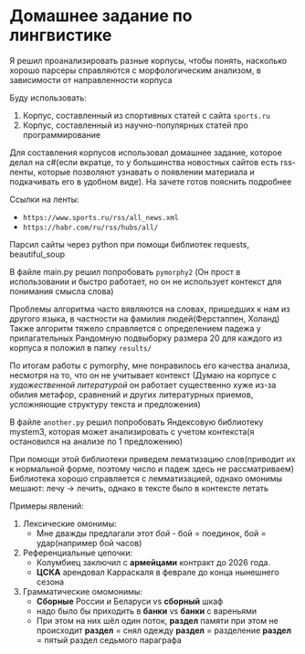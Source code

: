 # Домашнее задание по лингвистике

Я решил проанализировать разные корпусы, чтобы понять, насколько хорошо парсеры справляются с морфологическим анализом, в зависимости от направленности корпуса

Буду использовать:
 1. Корпус, составленный из спортивных статей с сайта ```sports.ru```
 2. Корпус, составленный из научно-популярных статей про программирование

Для составления корпусов использовал домашнее задание, которое делал на c#(если вкратце, то у большинства новостных сайтов есть rss-ленты, которые позволяют узнавать о появлении материала и подкачивать его в удобном виде). На зачете готов пояснить подробнее

Ссылки на ленты: 
 - ```https://www.sports.ru/rss/all_news.xml```
 - ```https://habr.com/ru/rss/hubs/all/```

Парсил сайты через python при помощи библиотек requests, beautiful_soup

В файле main.py решил попробовать ```pymorphy2``` (Он прост в использовании и быстро работает, но он не использует контекст для понимания смысла слова)

Проблемы алгоритма часто вявляются на словах, пришедших к нам из другого языка, в частности на фамилия людей(Ферстаппен, Холанд)
Также алгоритм тяжело справляется с определением падежа у прилагательных
Рандомную подвыборку размера 20 для каждого из корпуса я положил в папку ```results/```

По итогам работы с pymorphy, мне понравилось его качества анализа, несмотря на то, что он не учитывает контекст
(Думаю на корпусе с *художественной литературой* он работает существенно хуже из-за обилия метафор, сравнений и других литературных приемов, усложняющие структуру текста и предложения)

В файле ```another.py``` решил попробовать Яндексовую библиотеку mystem3, которая может анализировать с учетом контекста(я остановился на анализе по 1 предложению)

При помощи этой библиотеки приведем лематизацию слов(приводит их к нормальной форме, поэтому число и падеж здесь не рассматриваем)
Библиотека хорошо справляется с лемматизацией, однако омонимы мешают: лечу -> лечить, однако в тексте было в контексте летать


Примеры явлений:
  1. Лексические омонимы:
        - Мне дважды предлагали этот *бой* - бой = поединок, бой = удар(например бой часов)
  2. Референциальные цепочки:
     - Колумбиец заключил с **армейцами** контракт до 2026 года.
     - **ЦСКА** арендовал Карраскаля в феврале до конца нынешнего сезона
  3.  Грамматические омомонимы:
        - **Сборные** России и Беларуси vs **сборный** шкаф
        - надо было бы приходить в **банки** vs **банки** с вареньями
        -  При этом на них шёл один поток, **раздел** памяти при этом не происходит
            **раздел** = снял одежду
            **раздел** = разделение
            **раздел** = пятый раздел седьмого параграфа